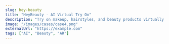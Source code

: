 ```yaml
---
slug: hey-beauty
title: "HeyBeauty - AI Virtual Try On"
description: "Try on makeup, hairstyles, and beauty products virtually using advanced AI technology."
image: "/images/cases/case4.png"
externalUrl: "https://example.com"
tags: ["AI", "Beauty", "AR"]
---
```



